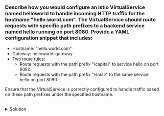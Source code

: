 
### Describe how you would configure an Istio VirtualService named helloworld to handle incoming HTTP traffic for the hostname "hello.world.com". The VirtualService should route requests with specific path prefixes to a backend service named hello running on port 8080. Provide a YAML configuration snippet that includes:

* Hostname: "hello.world.com"
* Gateway: helloworld-gateway
* Two route rules:
  * Route requests with the path prefix "/capital" to service hello on port 8080.
  * Route requests with the path prefix "/small" to the same service hello on port 8080.

Ensure that the VirtualService is correctly configured to handle traffic based on these path prefixes under the specified hostname.


<br>
<details><summary>Solution</summary>
<br>

```plain 
apiVersion: networking.istio.io/v1alpha3
kind: VirtualService
metadata:
  name: helloworld
spec:
  hosts:
  - "hello.world.com"
  gateways:
  - helloworld-gateway
  http:
  - match:
    - uri:
        prefix: /capital
    route:
    - destination:
        host: helloworld
        port:
          number: 8080

  - match:
    - uri:
        prefix: /small
    route:
    - destination:
        host: helloworld
        port:
          number: 8080

kubectl apply -f filename.yaml
```{{}}

</details>